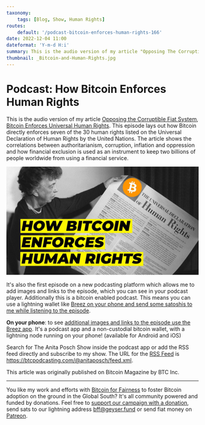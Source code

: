 ```yaml
---
taxonomy:
    tags: [Blog, Show, Human Rights]
routes:
    default: '/podcast-bitcoin-enforces-human-rights-166'
date: 2022-12-04 11:00
dateformat: 'Y-m-d H:i'
summary: This is the audio version of my article "Opposing The Corruptible Fiat System, Bitcoin Enforces Universal Human Rights". It's also the first episode on a new podcasting platform which allows me to add images and links to the episode, which you can see in your podcast player.
thumbnail: _Bitcoin-and-Human-Rights.jpg
---
```


# Podcast: How Bitcoin Enforces Human Rights

This is the audio version of my article [Opposing the Corruptible Fiat System, Bitcoin Enforces Universal Human Rights](https://anitaposch.com/bitcoin-enforces-human-rights). This episode lays out how Bitcoin directly enforces seven of the 30 human rights listed on the Universal Declaration of Human Rights by the United Nations. The article shows the correlations between authoritarianism, corruption, inflation and oppression and how financial exclusion is used as an instrument to keep two billions of people worldwide from using a financial service.

[![Click to listen to the episode in your web browser](_Bitcoin-and-Human-Rights.jpg)](https://btcpodcasting.com/@anitaposch/episodes/how-bitcoin-enforces-human-rights)

It's also the first episode on a new podcasting platform which allows me to add images and links to the episode, which you can see in your podcast player. Additionally this is a bitcoin enabled podcast. This means you can use a lightning wallet like [Breez on your phone and send some satoshis to me while listening to the episode](https://breez.link/p?feedURL=https%3A%2F%2Fbitcoinundco.com%2Fen%2Ffeed%2Fmp3%2F&episodeID=https%3A%2F%2Fbtcpodcasting.com%2F%40anitaposch%2Fepisodes%2Fbitcoin-enforces-human-rights).

**On your phone**: to see [additional images and links to the episode use the Breez app](https://breez.technology). It's a podcast app and a non-custodial bitcoin wallet, with a lightning node running on your phone! (available for Android and iOS)

Search for The Anita Posch Show inside the podcast app or add the RSS feed directly and subscribe to my show. The URL for the [RSS Feed](https://btcpodcasting.com/@anitaposch/feed.xml) is https://btcpodcasting.com/@anitaposch/feed.xml. 

This article was originally published on Bitcoin Magazine by BTC Inc.

---
You like my work and efforts with [Bitcoin for Fairness](https://bffbtc.org) to foster Bitcoin adoption on the ground in the Global South? It's all community powered and funded by donations. Feel free to [support our campaign with a donation](https://anita.link/geyser), send sats to our lightning address bff@geyser.fund or send fiat money on [Patreon](https://patreon.com/anitaposch).

